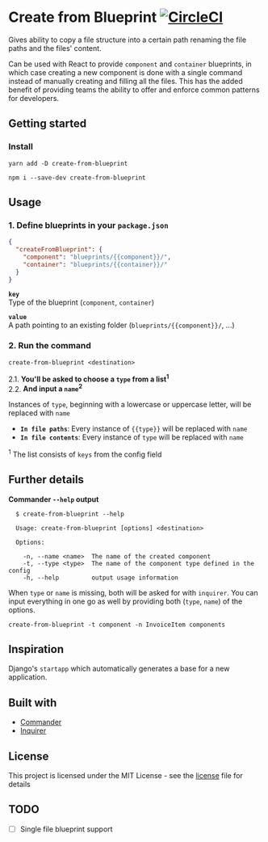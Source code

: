 # Create from Blueprint [![CircleCI](https://circleci.com/gh/Jokinen/create-from-blueprint.svg?style=shield)](https://circleci.com/gh/Jokinen/create-from-blueprint)

Gives ability to copy a file structure into a certain path renaming the file paths and the files' content.

Can be used with React to provide `component` and `container` blueprints, in which case creating a new component is done with a single command instead of manually creating and filling all the files. This has the added benefit of providing teams the ability to offer and enforce common patterns for developers.

## Getting started

### Install
```
yarn add -D create-from-blueprint
```
```
npm i --save-dev create-from-blueprint
```

## Usage
### 1. Define blueprints in your `package.json`

```json
{
  "createFromBlueprint": {
    "component": "blueprints/{{component}}/",
    "container": "blueprints/{{container}}/"
  }
}
```
**`key`**  
Type of the blueprint (`component`, `container`)  

**`value`**  
A path pointing to an existing folder (`blueprints/{{component}}/`, ...)

### 2. Run the command
```
create-from-blueprint <destination>
```
2.1. **You'll be asked to choose a `type` from a list<sup>1</sup>**  
2.2. **And input a `name`<sup>2</sup>** 
 
Instances of `type`, beginning with a lowercase or uppercase letter, will be replaced with `name`
* **`In file paths`**: Every instance of `{{type}}` will be replaced with `name`
* **`In file contents`**: Every instance of `type` will be replaced with `name`

<sup>1</sup> The list consists of `keys` from the config field 

## Further details
**Commander `--help` output**
```terminal
  $ create-from-blueprint --help

  Usage: create-from-blueprint [options] <destination>

  Options:

    -n, --name <name>  The name of the created component
    -t, --type <type>  The name of the component type defined in the config
    -h, --help         output usage information
```

When `type` or `name` is missing, both will be asked for with `inquirer`. You can input everything in one go as well by providing both (`type`, `name`) of the options.
```
create-from-blueprint -t component -n InvoiceItem components
```

## Inspiration
Django's `startapp` which automatically generates a base for a new application.

## Built with
* [Commander](https://github.com/tj/commander.js/)
* [Inquirer](https://github.com/SBoudrias/Inquirer.js/)

## License

This project is licensed under the MIT License - see the [license](license) file for details

## TODO

- [ ] Single file blueprint support